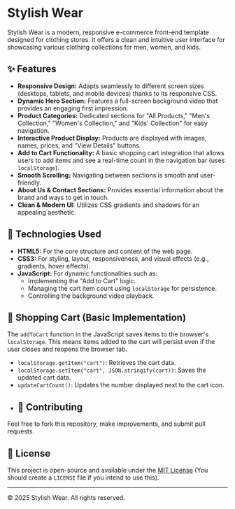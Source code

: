 # Stylish Wear

Stylish Wear is a modern, responsive e-commerce front-end template designed for clothing stores. It offers a clean and intuitive user interface for showcasing various clothing collections for men, women, and kids.

## ✨ Features

* **Responsive Design:** Adapts seamlessly to different screen sizes (desktops, tablets, and mobile devices) thanks to its responsive CSS.
* **Dynamic Hero Section:** Features a full-screen background video that provides an engaging first impression.
* **Product Categories:** Dedicated sections for "All Products," "Men's Collection," "Women's Collection," and "Kids' Collection" for easy navigation.
* **Interactive Product Display:** Products are displayed with images, names, prices, and "View Details" buttons.
* **Add to Cart Functionality:** A basic shopping cart integration that allows users to add items and see a real-time count in the navigation bar (uses `localStorage`).
* **Smooth Scrolling:** Navigating between sections is smooth and user-friendly.
* **About Us & Contact Sections:** Provides essential information about the brand and ways to get in touch.
* **Clean & Modern UI:** Utilizes CSS gradients and shadows for an appealing aesthetic.

## 🚀 Technologies Used

* **HTML5:** For the core structure and content of the web page.
* **CSS3:** For styling, layout, responsiveness, and visual effects (e.g., gradients, hover effects).
* **JavaScript:** For dynamic functionalities such as:
    * Implementing the "Add to Cart" logic.
    * Managing the cart item count using `localStorage` for persistence.
    * Controlling the background video playback.

## 🛒 Shopping Cart (Basic Implementation)

The `addToCart` function in the JavaScript saves items to the browser's `localStorage`. This means items added to the cart will persist even if the user closes and reopens the browser tab.

* `localStorage.getItem("cart")`: Retrieves the cart data.
* `localStorage.setItem("cart", JSON.stringify(cart))`: Saves the updated cart data.
* `updateCartCount()`: Updates the number displayed next to the cart icon.
* ## 🤝 Contributing

Feel free to fork this repository, make improvements, and submit pull requests.

## 📄 License

This project is open-source and available under the [MIT License](LICENSE) (You should create a `LICENSE` file if you intend to use this).

---

© 2025 Stylish Wear. All rights reserved.

